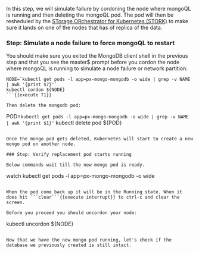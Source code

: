 In this step, we will simulate failure by cordoning the node where mongoQL is running and then deleting the mongoQL pod. The pod will then be resheduled by the [STorage ORchestrator for Kubernetes (STORK)](https://github.com/libopenstorage/stork/) to make sure it lands on one of the nodes that has of replica of the data.

### Step: Simulate a node failure to force mongoQL to restart

You should make sure you exited the MongoDB client shell in the previous step and that you see the master$ prompt before you cordon the node where mongoQL is running to simulate a node failure or network partition:
```
NODE=`kubectl get pods -l app=px-mongo-mongodb -o wide | grep -v NAME | awk '{print $7}'`
kubectl cordon ${NODE}
```{{execute T1}}

Then delete the mongodb pod:
```
POD=`kubectl get pods -l app=px-mongo-mongodb -o wide | grep -v NAME | awk '{print $1}'`
kubectl delete pod ${POD}
```{{execute T1}}

Once the mongo pod gets deleted, Kubernetes will start to create a new mongo pod on another node.

### Step: Verify replacement pod starts running

Below commands wait till the new mongo pod is ready.
```
watch kubectl get pods -l app=px-mongo-mongodb -o wide
```{{execute T1}}

When the pod come back up it will be in the Running state. When it does hit ```clear```{{execute interrupt}} to ctrl-c and clear the screen.

Before you proceed you should uncordon your node:
```
kubectl uncordon ${NODE}
```{{execute T1}}

Now that we have the new mongo pod running, let's check if the database we previously created is still intact.
